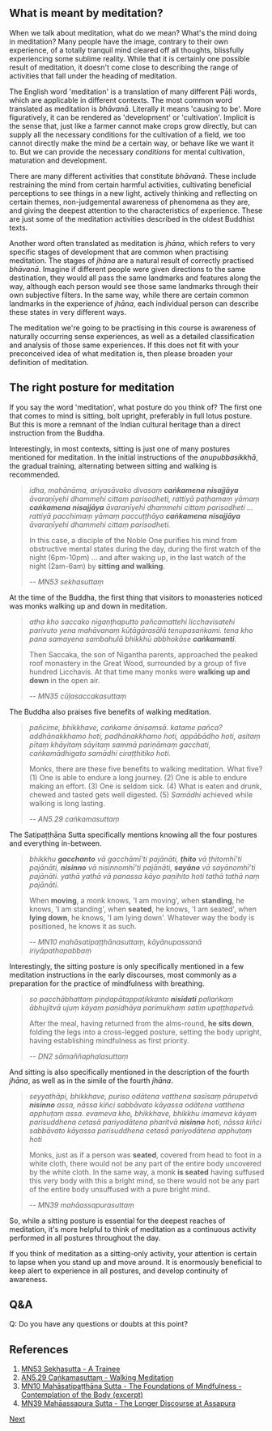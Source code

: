 ## What is meant by meditation?
When we talk about meditation, what do we mean? What's the mind doing in meditation? Many people have the image, contrary to their own experience, of a totally tranquil mind cleared off all thoughts, blissfully experiencing some sublime reality. While that it is certainly one possible result of meditation, it doesn't come close to describing the range of activities that fall under the heading of meditation.

The English word 'meditation' is a translation of many different Pāḷi words, which are applicable in different contexts. The most common word translated as meditation is *bhāvanā*. Literally it means 'causing to be'. More figuratively, it can be rendered as 'development' or 'cultivation'. Implicit is the sense that, just like a farmer cannot make crops grow directly, but can supply all the necessary conditions for the cultivation of a field, we too cannot directly make the mind *be* a certain way, or behave like we want it to. But we can provide the necessary *conditions* for mental cultivation, maturation and development.

There are many different activities that constitute *bhāvanā*. These include restraining the mind from certain harmful activities, cultivating beneficial perceptions to see things in a new light, actively thinking and reflecting on certain themes, non-judgemental awareness of phenomena as they are, and giving the deepest attention to the characteristics of experience. These are just some of the meditation activities described in the oldest Buddhist texts.

Another word often translated as meditation is *jhāna*, which refers to very specific stages of development that are common when practising meditation. The stages of *jhāna* are a natural result of correctly practised *bhāvanā*. Imagine if different people were given directions to the same destination, they would all pass the same landmarks and features along the way, although each person would see those same landmarks through their own subjective filters. In the same way, while there are certain common landmarks in the experience of *jhāna*, each individual person can describe these states in very different ways.

The meditation we're going to be practising in this course is awareness of naturally occurring sense experiences, as well as a detailed classification and analysis of those same experiences. If this does not fit with your preconceived idea of what meditation is, then please broaden your definition of meditation.

## The right posture for meditation
If you say the word 'meditation', what posture do you think of? The first one that comes to mind is sitting, bolt upright, preferably in full lotus posture. But this is more a remnant of the Indian cultural heritage than a direct instruction from the Buddha.

Interestingly, in most contexts, sitting is just one of many postures mentioned for meditation. In the initial instructions of the *anupubbasikkhā*, the gradual training, alternating between sitting and walking is recommended.

> *idha, mahānāma, ariyasāvako divasaṃ **caṅkamena** **nisajjāya** āvaraṇīyehi dhammehi cittaṃ parisodheti, rattiyā paṭhamaṃ yāmaṃ **caṅkamena** **nisajjāya** āvaraṇīyehi dhammehi cittaṃ parisodheti ... rattiyā pacchimaṃ yāmaṃ paccuṭṭhāya **caṅkamena** **nisajjāya** āvaraṇīyehi dhammehi cittaṃ parisodheti.* 
> 
> In this case, a disciple of the Noble One purifies his mind from obstructive mental states during the day, during the first watch of the night (6pm-10pm) ... and after waking up, in the last watch of the night (2am-6am) by **sitting and walking**.
> 
> -- *MN53 sekhasuttaṃ*

At the time of the Buddha, the first thing that visitors to monasteries noticed was monks walking up and down in meditation.

> *atha kho saccako nigaṇṭhaputto pañcamattehi licchavisatehi parivuto yena mahāvanaṃ kūṭāgārasālā tenupasaṅkami. tena kho pana samayena sambahulā bhikkhū abbhokāse **caṅkamanti**.*
> 
> Then Saccaka, the son of Nigantha parents, approached the peaked roof monastery in the Great Wood, surrounded by a group of five hundred Licchavis. At that time many monks were **walking up and down** in the open air.
> 
> -- *MN35 cūḷasaccakasuttaṃ*

The Buddha also praises five benefits of walking meditation.

> *pañcime, bhikkhave, caṅkame ānisaṃsā. katame pañca? addhānakkhamo hoti, padhānakkhamo hoti, appābādho hoti, asitaṃ pītaṃ khāyitaṃ sāyitaṃ sammā pariṇāmaṃ gacchati, caṅkamādhigato samādhi ciraṭṭhitiko hoti.*
> 
> Monks, there are these five benefits to walking meditation. What five? 
> (1) One is able to endure a long journey.
> (2) One is able to endure making an effort.
> (3) One is seldom sick.
> (4) What is eaten and drunk, chewed and tasted gets well digested.
> (5) *Samādhi* achieved while walking is long lasting.
> 
> -- *AN5.29 caṅkamasuttaṃ*

The Satipaṭṭhāṇa Sutta specifically mentions knowing all the four postures and everything in-between.

> *bhikkhu **gacchanto** vā gacchāmī’ti pajānāti, **ṭhito** vā ṭhitomhī’ti pajānāti, **nisinno** vā nisinnomhī’ti pajānāti, **sayāno** vā sayānomhī’ti pajānāti. yathā yathā vā panassa kāyo paṇihito hoti tathā tathā naṃ pajānāti.* 
> 
> When **moving**, a monk knows, 'I am moving', when **standing**, he knows, 'I am standing', when **seated**, he knows, 'I am seated', when **lying down**, he knows, 'I am lying down'. Whatever way the body is positioned, he knows it as such.
> 
> -- *MN10 mahāsatipaṭṭhānasuttaṃ, kāyānupassanā iriyāpathapabbaṃ*

Interestingly, the sitting posture is only specifically mentioned in a few meditation instructions in the early discourses, most commonly as a preparation for the practice of mindfulness with breathing.

> *so pacchābhattaṃ piṇḍapātappaṭikkanto **nisīdati** pallaṅkaṃ ābhujitvā ujuṃ kāyaṃ paṇidhāya parimukhaṃ satiṃ upaṭṭhapetvā.* 
> 
> After the meal, having returned from the alms-round, **he sits down**, folding the legs into a cross-legged posture, setting the body upright, having establishing mindfulness as first priority.
> 
> -- *DN2 sāmaññaphalasuttaṃ*
 
And sitting is also specifically mentioned in the description of the fourth *jhāna*, as well as in the simile of the fourth *jhāna*.

> *seyyathāpi, bhikkhave, puriso odātena vatthena sasīsaṃ pārupetvā **nisinno** assa, nāssa kiñci sabbāvato kāyassa odātena vatthena apphuṭaṃ assa. evameva kho, bhikkhave, bhikkhu imameva kāyaṃ parisuddhena cetasā pariyodātena pharitvā **nisinno** hoti, nāssa kiñci sabbāvato kāyassa parisuddhena cetasā pariyodātena apphuṭaṃ hoti* 
> 
> Monks, just as if a person was **seated**, covered from head to foot in a white cloth, there would not be any part of the entire body uncovered by the white cloth. In the same way, a monk **is seated** having suffused this very body with this a bright mind, so there would not be any part of the entire body unsuffused with a pure bright mind. 
> 
> -- *MN39 mahāassapurasuttaṃ*

So, while a sitting posture is essential for the deepest reaches of meditation, it's more helpful to think of meditation as a continuous activity performed in all postures throughout the day.

If you think of meditation as a sitting-only activity, your attention is certain to lapse when you stand up and move around. It is enormously beneficial to keep alert to experience in all postures, and develop continuity of awareness.

## Q&A

Q: Do you have any questions or doubts at this point?

## References
1. <a href="7.1.%20References.html#mn53-sekhasutta-a-trainee">MN53 Sekhasutta - A Trainee</a>
2. <a href="7.1.%20References.html#an529-cankamasuttam-walking-meditation">AN5.29 Caṅkamasuttaṃ - Walking Meditation</a>
3. <a href="7.1.%20References.html#mn10-mahasatipatthana-sutta-the-foundations-of-mindfulness-contemplation-of-the-body-excerpt">MN10 Mahāsatipaṭṭhāna Sutta - The Foundations of Mindfulness - Contemplation of the Body (excerpt)</a>
4. <a href="7.1.%20References.html#mn39-mahaassapura-sutta-the-longer-discourse-at-assapura">MN39 Mahāassapura Sutta - The Longer Discourse at Assapura</a>




<a href="1. The Six Senses.html">Next</a>

